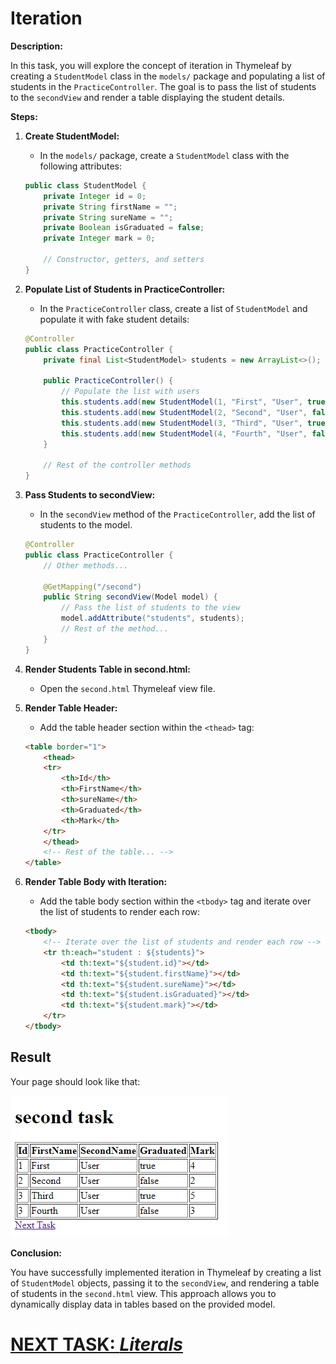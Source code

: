 # Iteration

**Description:**

In this task, you will explore the concept of iteration in Thymeleaf by creating a `StudentModel` class in the `models/` package and populating a list of students in the `PracticeController`. The goal is to pass the list of students to the `secondView` and render a table displaying the student details.

**Steps:**

1. **Create StudentModel:**
    - In the `models/` package, create a `StudentModel` class with the following attributes:

   ```java
   public class StudentModel {
       private Integer id = 0;
       private String firstName = "";
       private String sureName = "";
       private Boolean isGraduated = false;
       private Integer mark = 0;
   
       // Constructor, getters, and setters
   }
   ```

2. **Populate List of Students in PracticeController:**
    - In the `PracticeController` class, create a list of `StudentModel` and populate it with fake student details:

   ```java
   @Controller
   public class PracticeController {
       private final List<StudentModel> students = new ArrayList<>();
   
       public PracticeController() {
           // Populate the list with users
           this.students.add(new StudentModel(1, "First", "User", true, 4));
           this.students.add(new StudentModel(2, "Second", "User", false, 2));
           this.students.add(new StudentModel(3, "Third", "User", true, 5));
           this.students.add(new StudentModel(4, "Fourth", "User", false, 3));
       }
   
       // Rest of the controller methods
   }
   ```

3. **Pass Students to secondView:**
    - In the `secondView` method of the `PracticeController`, add the list of students to the model.

   ```java
   @Controller
   public class PracticeController {
       // Other methods...
   
       @GetMapping("/second")
       public String secondView(Model model) {
           // Pass the list of students to the view
           model.addAttribute("students", students);
           // Rest of the method...
       }
   }
   ```

4. **Render Students Table in second.html:**
    - Open the `second.html` Thymeleaf view file.

5. **Render Table Header:**
    - Add the table header section within the `<thead>` tag:

   ```html
   <table border="1">
       <thead>
       <tr>
           <th>Id</th>
           <th>FirstName</th>
           <th>sureName</th>
           <th>Graduated</th>
           <th>Mark</th>
       </tr>
       </thead>
       <!-- Rest of the table... -->
   </table>
   ```

6. **Render Table Body with Iteration:**
    - Add the table body section within the `<tbody>` tag and iterate over the list of students to render each row:

   ```html
   <tbody>
       <!-- Iterate over the list of students and render each row -->
       <tr th:each="student : ${students}">
           <td th:text="${student.id}"></td>
           <td th:text="${student.firstName}"></td>
           <td th:text="${student.sureName}"></td>
           <td th:text="${student.isGraduated}"></td>
           <td th:text="${student.mark}"></td>
       </tr>
   </tbody>
   ```

## Result
Your page should look like that:

![second-view.png](../../../srcs/thymeleaf/second-view.png)

**Conclusion:**

You have successfully implemented iteration in Thymeleaf by creating a list of `StudentModel` objects, passing it to the `secondView`, and rendering a table of students in the `second.html` view. This approach allows you to dynamically display data in tables based on the provided model.

# [NEXT TASK: *Literals*](literals.md)